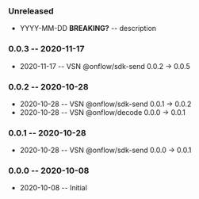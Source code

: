 ### Unreleased

- YYYY-MM-DD **BREAKING?** -- description

### 0.0.3 -- 2020-11-17

- 2020-11-17 -- VSN @onflow/sdk-send 0.0.2 -> 0.0.5

### 0.0.2 -- 2020-10-28

- 2020-10-28 -- VSN @onflow/sdk-send 0.0.1 -> 0.0.2
- 2020-10-28 -- VSN @onflow/decode 0.0.0 -> 0.0.1

### 0.0.1 -- 2020-10-28

- 2020-10-28 -- VSN @onflow/sdk-send 0.0.0 -> 0.0.1

### 0.0.0 -- 2020-10-08

- 2020-10-08 -- Initial
